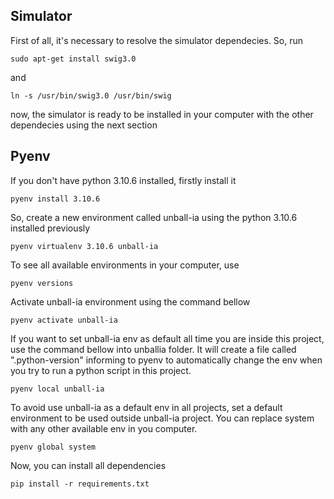 ## Simulator

First of all, it's necessary to resolve the simulator dependecies. So, run

```
sudo apt-get install swig3.0
```
and
```
ln -s /usr/bin/swig3.0 /usr/bin/swig
```

now, the simulator is ready to be installed in your computer with the other dependecies using
the next section

## Pyenv 

If you don't have python 3.10.6 installed, firstly install it
```
pyenv install 3.10.6
```

So, create a new environment called unball-ia using the python 3.10.6 installed previously
```
pyenv virtualenv 3.10.6 unball-ia
```

To see all available environments in your computer, use
```
pyenv versions
```

Activate unball-ia environment using the command bellow
```
pyenv activate unball-ia
```

If you want to set unball-ia env as default all time you are inside this project, use the command bellow into unballia folder. It will create a file called ".python-version" informing to pyenv to automatically change the env when you try to run a python script in this project.
```
pyenv local unball-ia
```

To avoid use unball-ia as a default env in all projects, set a default environment to be used outside unball-ia project. You can replace system with any other available env in you computer.
```
pyenv global system
```

Now, you can install all dependencies
```
pip install -r requirements.txt
```